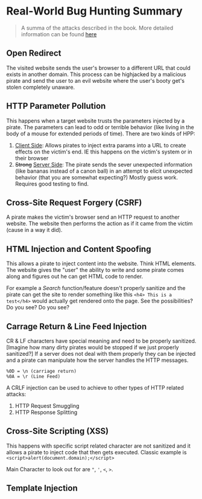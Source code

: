 # Real-World Bug Hunting Summary

>  A summa of the attacks described in the book.  More detailed information can be found [here](RealWorldBugHunting.md "Why is all the rum gone?")

## Open Redirect

The visited website sends the user's browser to a different URL that could exists in another domain.  This process can be highjacked by a malicious pirate and send the user to an evil website where the user's booty get's stolen completely unaware.

## HTTP Parameter Pollution

This happens when a target website trusts the parameters injected by a pirate.  The parameters can lead to odd or terrible behavior (like living in the body of a mouse for extended periods of time).  There are two kinds of HPP:

1. <u>Client Side</u>: Allows pirates to inject extra params into a URL to create effects on the victim's end.  IE this happens on the victim's system or in their browser
2. ~~Strong~~ <u>Server Side</u>: The pirate sends the sever unexpected information (like bananas instead of a canon ball) in an attempt to elicit unexpected behavior (that you are somewhat expecting?) Mostly guess work.  Requires good testing to find.

## Cross-Site Request Forgery (CSRF)

A pirate makes the victim's browser send an HTTP request to another website.  The website then  performs the action as if it came from the victim (cause in a way it did).  

## HTML Injection and Content Spoofing

This allows a pirate to inject content into the website.  Think HTML elements.  The website gives the "user" the ability to write and some pirate comes along and figures out he can get HTML code to render.

For example a *Search* function/feature doesn't properly sanitize and the pirate can get the site to render something like this `<h4> This is a test</h4>` would actually get rendered onto the page.  See the possibilities?  Do you see? Do you see?

## Carrage Return & Line Feed Injection

CR & LF characters have special meaning and need to be properly sanitized. [Imagine how many dirty pirates would be stopped if we just properly sanitized?]  If a server does not deal with them properly they can be injected and a pirate can manipulate how the server handles the HTTP messages.

```http
%0D = \n (carriage return)
%0A = \r (Line Feed)
```

A CRLF injection can be used to achieve to other  types of HTTP related attacks:

1. HTTP Request Smuggling
2. HTTP Response Splitting 

## Cross-Site Scripting (XSS)

This happens with specific script related character are not sanitized and it allows a pirate to inject code that then gets executed. Classic example is `<script>alert(document.domain);</script>`

Main Character to look out for are `"`, `'`, `<`, `>`. 

## Template Injection

